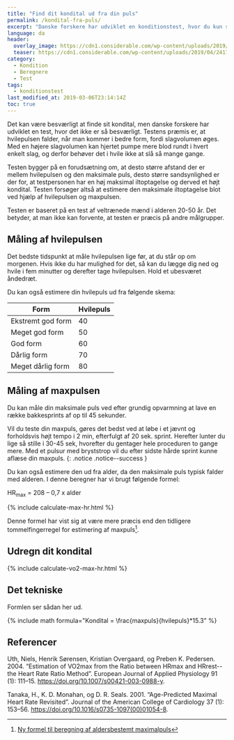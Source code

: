 ```yaml
---
title: "Find dit kondital ud fra din puls"
permalink: /kondital-fra-puls/
excerpt: "Danske forskere har udviklet en konditionstest, hvor du kun skal bruge din hvilepuls og maxpuls."
language: da
header:
  overlay_image: https://cdn1.considerable.com/wp-content/uploads/2019/04/24170055/heart-beat-line-end-of-life-picture.jpg
  teaser: https://cdn1.considerable.com/wp-content/uploads/2019/04/24170055/heart-beat-line-end-of-life-picture.jpg
category:
  - Kondition
  - Beregnere
  - Test
tags:
  - konditionstest
last_modified_at: 2019-03-06T23:14:14Z
toc: true
---
```


Det kan være besværligt at finde sit kondital, men danske forskere har udviklet en test, hvor det ikke er så besværligt. Testens præmis er, at hvilepulsen falder, når man kommer i bedre form, fordi slagvolumen øges. Med en højere slagvolumen kan hjertet pumpe mere blod rundt i hvert enkelt slag, og derfor behøver det i hvile ikke at slå så mange gange.

Testen bygger på en forudsætning om, at desto større afstand der er mellem hvilepulsen og den maksimale puls, desto større sandsynlighed er der for, at testpersonen har en høj maksimal iltoptagelse og derved et højt kondital. Testen forsøger altså at estimere den maksimale iltoptagelse blot ved hjælp af hvilepulsen og maxpulsen.

Testen er baseret på en test af veltrænede mænd i alderen 20-50 år. Det betyder, at man ikke kan forvente, at testen er præcis på andre målgrupper.

## Måling af hvilepulsen

Det bedste tidspunkt at måle hvilepulsen lige før, at du står op om morgenen. Hvis ikke du har mulighed for det, så kan du lægge dig ned og hvile i fem minutter og derefter tage hvilepulsen. Hold et ubesværet åndedræt.

Du kan også estimere din hvilepuls ud fra følgende skema:

| Form              | Hvilepuls |
|-------------------|-----------|
| Ekstremt god form | 40        |
| Meget god form    | 50        |
| God form          | 60        |
| Dårlig form       | 70        |
| Meget dårlig form | 80        |

## Måling af maxpulsen

Du kan måle din maksimale puls ved efter grundig opvarmning at lave en række bakkesprints af op til 45 sekunder.

Vil du teste din maxpuls, gøres det bedst ved at løbe i et jævnt og forholdsvis højt tempo i 2 min, efterfulgt af 20 sek. sprint. Herefter lunter du lige så stille i 30-45 sek, hvorefter du gentager hele proceduren to gange mere. Med et pulsur med bryststrop vil du efter sidste hårde sprint kunne aflæse din maxpuls. 
{: .notice .notice--success }

Du kan også estimere den ud fra alder, da den maksimale puls typisk falder med alderen. I denne beregner har vi brugt følgende formel:

HR<sub>max</sub> = 208 – 0,7 x alder

{% include calculate-max-hr.html %}

Denne formel har vist sig at være mere præcis end den tidligere tommelfingerregel for estimering af maxpuls[^note].

[^note]: [Ny formel til beregning af aldersbestemt maximalpuls](https://www.motion-online.dk/ny-formel-beregning-aldersbestemt-maximalpuls/)

## Udregn dit kondital

{% include calculate-vo2-max-hr.html %}

## Det tekniske

Formlen ser sådan her ud.

{% include math formula="Kondital = \frac{maxpuls}{hvilepuls}*15.3" %}

## Referencer

Uth, Niels, Henrik Sørensen, Kristian Overgaard, og Preben K. Pedersen. 2004. “Estimation of VO2max from the Ratio between HRmax and HRrest--the Heart Rate Ratio Method”. European Journal of Applied Physiology 91 (1): 111–15. https://doi.org/10.1007/s00421-003-0988-y.

Tanaka, H., K. D. Monahan, og D. R. Seals. 2001. “Age-Predicted Maximal Heart Rate Revisited”. Journal of the American College of Cardiology 37 (1): 153–56. https://doi.org/10.1016/s0735-1097(00)01054-8.
